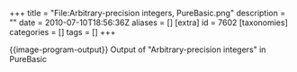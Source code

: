 +++
title = "File:Arbitrary-precision integers, PureBasic.png"
description = ""
date = 2010-07-10T18:56:36Z
aliases = []
[extra]
id = 7602
[taxonomies]
categories = []
tags = []
+++

{{image-program-output}} Output of "Arbitrary-precision integers" in PureBasic
